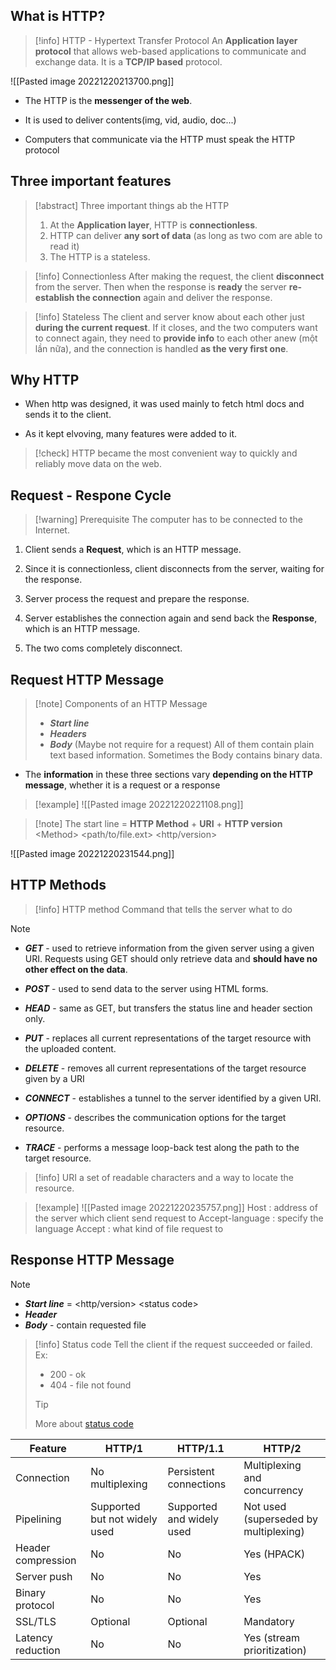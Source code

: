 ## What is HTTP?
> [!info] HTTP - Hypertext Transfer Protocol
> An **Application layer protocol** that allows web-based applications to communicate and exchange data.
> It is a **TCP/IP based** protocol.

![[Pasted image 20221220213700.png]]

* The HTTP is the **messenger of the web**.

* It is used to deliver contents(img, vid, audio, doc...)

* Computers that communicate via the HTTP must speak the HTTP protocol

## Three important features
> [!abstract] Three important things ab the HTTP
> 1. At the **Application layer**, HTTP is **connectionless**.
> 2. HTTP can deliver **any sort of data** (as long as two com are able to read it)
> 3. The  HTTP is a stateless.

> [!info] Connectionless
> After making the request, the client **disconnect** from the server. Then when the response is **ready** the server **re-establish the connection** again and deliver the response.

> [!info] Stateless
> The client and server know about each other just **during the current request**. If it closes, and the two computers want to connect again, they need to **provide info** to each other anew (một lần nữa), and  the connection is handled **as the very first one**.

## Why HTTP
* When http was designed, it was used mainly to fetch html docs and sends it to the client.

* As it kept elvoving, many features were added to it.

> [!check] HTTP became the most convenient way to quickly and reliably move data on the web.

## Request - Respone Cycle
> [!warning] Prerequisite
> The computer has to be connected to the Internet.

1. Client sends a **Request**, which is an HTTP message.

2. Since it is connectionless, client disconnects from the server, waiting for the response.

3. Server process the request and prepare the response.

4. Server establishes the connection again and send back the **Response**, which is an HTTP message.

5. The two coms completely disconnect.

## Request HTTP Message
> [!note] Components of an HTTP Message
> * ***Start line*** 
> * ***Headers*** 
> * ***Body*** (Maybe not require for a request)
> All of them contain plain text based information. Sometimes the Body contains binary data.

* The **information** in these three sections vary **depending on the HTTP message**, whether it is a request or a response
> [!example]
> ![[Pasted image 20221220221108.png]]

> [!note] The start line =  **HTTP Method** + **URI** + **HTTP version**
> \<Method\> \<path/to/file.ext\> \<http/version\>

![[Pasted image 20221220231544.png]]

## HTTP Methods
> [!info] HTTP method
> Command that tells the server what to do

> [!note] 
> * ***GET*** - used to retrieve information from the given server using a given URI. Requests using GET should only retrieve data and **should have no other effect on the data**.
> 
> * ***POST*** - used to send data to the server using HTML forms.
> 
> * ***HEAD*** - same as GET, but transfers the status line and header section only.
> 
> * ***PUT*** - replaces all current representations of the target resource with the uploaded content.
> 
> * ***DELETE*** - removes all current representations of the target resource given by a URI
> 
> * ***CONNECT*** - establishes a tunnel to the server identified by a given URI.
> 
> * ***OPTIONS*** - describes the communication options for the target resource.
> 
> * ***TRACE*** - performs a message loop-back test along the path to the target resource.

> [!info] URI
> a set of readable characters and a way to locate the resource.

> [!example] 
> ![[Pasted image 20221220235757.png]]
> Host : address of the server which client send request to
> Accept-language : specify the language
> Accept : what kind of file request to

## Response HTTP Message
> [!note] 
> * ***Start line*** =  \<http/version\> \<status code\>
> * ***Header***
> * ***Body*** - contain requested file

> [!info] Status code
> Tell the client if the request succeeded or failed.
> Ex: 
> * 200 - ok
> * 404 - file not found
> 
> > [!tip]
> > More about [status code](https://www.tutorialspoint.com/http/http_status_codes.htm)

| Feature              | HTTP/1               | HTTP/1.1             | HTTP/2                     |
|----------------------|-----------------------|----------------------|------------------------------|
| Connection           | No multiplexing        | Persistent connections | Multiplexing and concurrency|
| Pipelining           | Supported but not widely used | Supported and widely used | Not used (superseded by multiplexing)|
| Header compression   | No                     | No                    | Yes (HPACK)                 |
| Server push          | No                     | No                    | Yes                         |
| Binary protocol      | No                     | No                    | Yes                         |
| SSL/TLS              | Optional               | Optional              | Mandatory                   |
| Latency reduction    | No                     | No                    | Yes (stream prioritization) |

